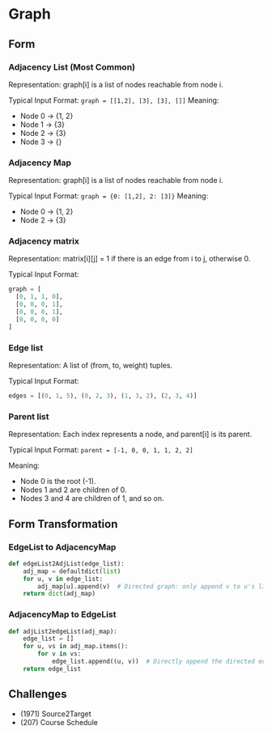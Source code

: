 # Graph


## Form

### Adjacency List (Most Common)

Representation: graph[i] is a list of nodes reachable from node i.

Typical Input Format: `graph = [[1,2], [3], [3], []]`
Meaning:
- Node 0 → {1, 2}
- Node 1 → {3}
- Node 2 → {3}
- Node 3 → {}

### Adjacency Map

Representation: graph[i] is a list of nodes reachable from node i.

Typical Input Format: `graph = {0: [1,2], 2: [3]}`
Meaning:
- Node 0 → {1, 2}
- Node 2 → {3}


### Adjacency matrix

Representation: matrix[i][j] = 1 if there is an edge from i to j, otherwise 0.

Typical Input Format:

```python
graph = [
  [0, 1, 1, 0],
  [0, 0, 0, 1],
  [0, 0, 0, 1],
  [0, 0, 0, 0]
]

```


### Edge list

Representation: A list of (from, to, weight) tuples.

Typical Input Format:

```python
edges = [(0, 1, 5), (0, 2, 3), (1, 3, 2), (2, 3, 4)]
```

### Parent list

Representation: Each index represents a node, and parent[i] is its parent.

Typical Input Format: `parent = [-1, 0, 0, 1, 1, 2, 2]`

Meaning:
- Node 0 is the root (-1).
- Nodes 1 and 2 are children of 0.
- Nodes 3 and 4 are children of 1, and so on.


## Form Transformation

### EdgeList to AdjacencyMap

```python
def edgeList2AdjList(edge_list):
    adj_map = defaultdict(list)
    for u, v in edge_list:
        adj_map[u].append(v)  # Directed graph: only append v to u's list
    return dict(adj_map)
```

### AdjacencyMap to EdgeList

```python
def adjList2edgeList(adj_map):
    edge_list = []
    for u, vs in adj_map.items():
        for v in vs:
            edge_list.append((u, v))  # Directly append the directed edge
    return edge_list
```

## Challenges
- (1971) Source2Target
- (207) Course Schedule